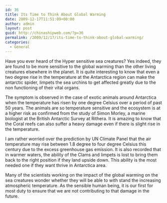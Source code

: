 ```yaml
---
id: 36
title: Its Time to Think About Global Warming
date: 2009-12-17T11:51:09+00:00
author: admin
layout: post
guid: http://chinashipweb.com/?p=36
permalink: /2009/12/17/its-time-to-think-about-global-warming/
categories:
  - General
---
```

Have you ever heard of the Hyper sensitive sea creatures? Yes indeed, they are found to be more sensitive to the global warming than the other living creatures elsewhere in the planet. It is quite interesting to know that even a two degree rise in the temperature at the Antarctica region can make the antarctic spider, limpets the sea urchins to get affected greatly due to the non functioning of their vital organs.

The symptom is observed in the case of exotic animals around Antarctica when the temperature has risen by one degree Celsius over a period of past 50 years. The animals are so temperature sensitive and the ecosystem is at a higher risk as confirmed from the study of Simon Morley, a marine biologist at the British Antarctic Survey at Rithera. It is amazing to know that the Coral reefs can also suffer a heavy damage even if there is slight rise in the temperature.

I am rather worried over the prediction by UN Climate Panel that the air temperature may rise between 1.8 degree to four degree Celsius this century due to the excess greenhouse gas emission. It is also recorded that in warmer waters, the ability of the Clams and limpets is lost to bring them back to the right position if they land upside down. This ability is the most needed one if they want thrive in Antarctica area.

Many of the scientists working on the impact of the global warming on the sea creatures wonder whether they will be able to with stand the increasing atmospheric temperature. As the sensible human being, it is our first for most duty to ensure that we are not contributing to that damage in the future.